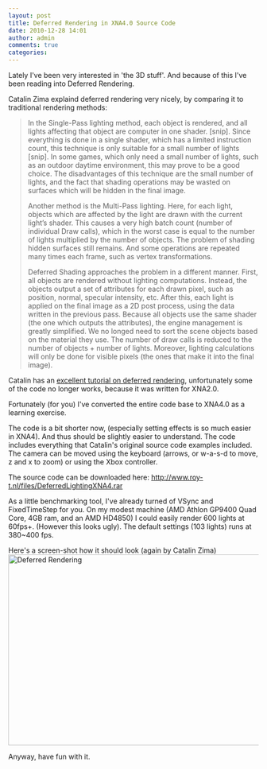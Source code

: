 ```yaml
---
layout: post
title: Deferred Rendering in XNA4.0 Source Code
date: 2010-12-28 14:01
author: admin
comments: true
categories:
---
```

Lately I've been very interested in 'the 3D stuff'. And because of this I've been reading into Deferred Rendering.

Catalin Zima explaind deferred rendering very nicely, by comparing it to traditional rendering methods:
<blockquote>In the Single-Pass lighting method, each object is rendered, and all lights affecting that object are computer in one shader. [snip]. Since everything is done in a single shader, which has a limited instruction count, this technique is only suitable for a small number of lights [snip]. In some games, which only need a small number of lights, such as an outdoor daytime environment, this may prove to be a good choice. The disadvantages of this technique are the small number of lights, and the fact that shading operations may be wasted on surfaces which will be hidden in the final image.

Another method is the Multi-Pass lighting. Here, for each light, objects which are affected by the light are drawn with the current light’s shader. This causes a very high batch count (number of individual Draw calls), which in the worst case is equal to the number of lights multiplied by the number of objects. The problem of shading hidden surfaces still remains. And some operations are repeated many times each frame, such as vertex transformations.

Deferred Shading approaches the problem in a different manner. First, all objects are rendered without lighting computations. Instead, the objects output a set of attributes for each drawn pixel, such as position, normal, specular intensity, etc. After this, each light is applied on the final image as a 2D post process, using the data written in the previous pass. Because all objects use the same shader (the one which outputs the attributes), the engine management is greatly simplified. We no longed need to sort the scene objects based on the material they use. The number of draw calls is reduced to the number of objects + number of lights. Moreover, lighting calculations will only be done for visible pixels (the ones that make it into the final image).</blockquote>
Catalin has an <a href="http://www.catalinzima.com/tutorials/deferred-rendering-in-xna/">excellent tutorial on deferred rendering</a>, unfortunately some of the code no longer works, because it was written for XNA2.0.

Fortunately (for you) I've converted the entire code base to XNA4.0 as a learning exercise.

The code is a bit shorter now, (especially setting effects is so much easier in XNA4). And thus should be slightly easier to understand. The code includes everything that Catalin's original source code examples included. The camera can be moved using the keyboard (arrows, or w-a-s-d to move, z and x to zoom) or using the Xbox controller.

The source code can be downloaded here: <a href="http://www.roy-t.nl/files/DeferredLightingXNA4.rar">http://www.roy-t.nl/files/DeferredLightingXNA4.rar</a>

As a little benchmarking tool, I've already turned of VSync and FixedTimeStep for you. On my modest machine (AMD Athlon GP9400 Quad Core, 4GB ram, and an AMD HD4850) I could easily render 600 lights at 60fps+. (However this looks ugly). The default settings (103 lights) runs at 380~400 fps.

Here's a screen-shot how it should look (again by Catalin Zima)
<img src="http://www.catalinzima.com/wp-content/uploads/2008/02/demoscene.jpg" alt="Deferred Rendering" width="512" height="384" />

Anyway, have fun with it.
